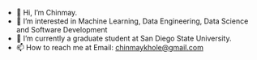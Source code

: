 - 👋 Hi, I’m Chinmay. 
- 👀 I’m interested in Machine Learning, Data Engineering, Data Science and Software Development
- 🌱 I’m currently a graduate student at San Diego State University.
- 📫 How to reach me at Email: chinmaykhole@gmail.com

<!---
chinmaykhole/chinmaykhole is a ✨ special ✨ repository because its `README.md` (this file) appears on your GitHub profile.
You can click the Preview link to take a look at your changes.
--->
